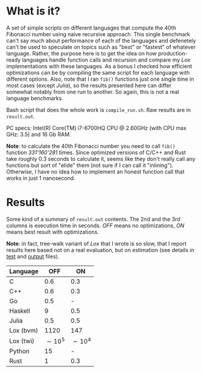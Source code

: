 # What is it?

A set of simple scripts on different languages that compute the 40th Fibonacci number using
naive recursive approach. This single benchmark can't say much about performance of each of the
languages and defenetely can't be used to speculate on topics such as "best" or "fastest" of whatever language.
Rather, the purpose here is to get the idea on how production-ready languages handle function calls and recursion
and compare my *Lox* implementations with these languages. As a bonus I checked how efficient optimizations
can be by compiling the same script for each language with different options. Also, note that I ran
`fib()` functions just one single time in most cases (except *Julia*), so the results presented here can differ
somewhat notably from one run to another. So again, this is not a real language benchmarks.

Bash script that does the whole work is `compile_run.sh`. Raw results are in `result.out`.

PC specs: Intel(R) Core(TM) i7-6700HQ CPU @ 2.60GHz (with CPU max GHz: 3.5) and 16 Gb RAM.

**Note**: to calculate the 40th Fibonacci number you need to call `fib()` function *331'160'281* times.
Since optimized versions of C/C++ and Rust take roughly 0.3 seconds to calculate it, seems like they
don't really call any functions but sort of "elide" them (not sure if I can call it "inlining").
Otherwise, I have no idea how to implement an honest function call that works in just 1 nanosecond.

# Results

Some kind of a summary of `result.out` contents. The 2nd and the 3rd columns is execution time in seconds.
*OFF* means no optimizations, *ON* means best result with optimizations.

**Note**: in fact, tree-walk variant of *Lox* that I wrote is so slow, that I report results here based not on a
real evaluation, but on estimation
(see details in [test](../twi/example/fib.lox) and [output](../twi/example/fib.out) files).

| Language | OFF | ON |
|---|---|---|
| C | 0.6 | 0.3 |
| C++ | 0.6 | 0.3 |
| Go | 0.5 | - |
| Haskell | 9 | 0.5 |
| Julia | 0.5 | 0.5 |
| Lox (bvm) | 1120 | 147 |
| Lox (twi) | $\sim 10^5$ | $\sim 10^4$ |
| Python | 15 | - |
| Rust | 1 | 0.3 |
